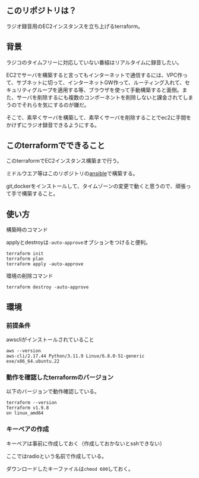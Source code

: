## このリポジトリは？

ラジオ録音用のEC2インスタンスを立ち上げるterraform。

## 背景

ラジコのタイムフリーに対応していない番組はリアルタイムに録音したい。

 EC2でサーバを構築すると言ってもインターネットで通信するには、VPC作って、サブネットに切って、インターネットGW作って、ルーティング入れて、セキュリティグループを適用する等、ブラウザを使って手動構築すると面倒。また、サーバを削除するにも複数のコンポーネントを削除しないと課金されてしまうのでそれらを気にするのが嫌だ。

そこで、素早くサーバを構築して、素早くサーバを削除することでec2に手間をかけずにラジオ録音できるようにする。

## このterraformでできること

このterraformでEC2インスタンス構築まで行う。

ミドルウエア等はこのリポジトリの[ansible](https://github.com/yamadatt/ansible-ec2)で構築する。

git,dockerをインストールして、タイムゾーンの変更で動くと思うので、頑張って手で構築すること。

## 使い方

構築時のコマンド

applyとdestroyは```-auto-approve```オプションをつけると便利。

    terraform init
    terraform plan
    terraform apply -auto-approve


環境の削除コマンド

    terraform destroy -auto-approve


## 環境

### 前提条件

awscliがインストールされていること

    aws --version
    aws-cli/2.17.44 Python/3.11.9 Linux/6.8.0-51-generic exe/x86_64.ubuntu.22

### 動作を確認したterraformのバージョン

以下のバージョンで動作確認している。

    terraform --version
    Terraform v1.9.8
    on linux_amd64

### キーペアの作成

キーペアは事前に作成しておく（作成しておかないとsshできない）

ここではradioという名前で作成している。

ダウンロードしたキーファイルは```chmod 600```しておく。
